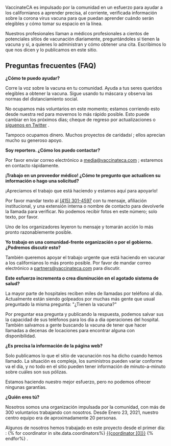 VaccinateCA es impulsado por la comunidad en un esfuerzo para ayudar a los californianos a aprender precisa, al corriente, verificada información sobre la corona virus vacuna para que puedan aprender cuándo serán elegibles y cómo tomar su espacio en la línea. 

Nuestros profesionales llaman a médicos profesionales a cientos de potenciales sitios de vacunación diariamente, preguntándoles si tienen la vacuna y si, a quienes lo administran y cómo obtener una cita. Escribimos lo que nos dicen y lo publicamos en este sitio.

<h2 class="text-2xl font-bold leading-tight text-gray-900 mt-8 mb-4">Preguntas frecuentes (FAQ)</h2>

<b>¿Cómo te puedo ayudar?</b>

Corre la voz sobre la vacuna en tu comunidad. Ayuda a tus seres queridos elegibles a obtener la vacuna. Sigue usando tu máscara y observa las normas del distanciamiento social. 

No ocupamos más voluntarios en este momento; estamos corriendo esto desde nuestra red para movernos lo más rápido posible. Esto puede cambiar en los próximos días; cheque de regreso por actualizaciones o <a href="https://twitter.com/{{ site.twitter_username }}">siguenos en Twitter</a> .

Tampoco ocupamos dinero. Muchos proyectos de caridad<i>si</i> ; ellos aprecian mucho su generoso apoyo.

<b>Soy reportero. ¿Cómo los puedo contactar?</b>

Por favor enviar correo electrónico a <a href="mailto:media@vaccinateca.com">media@vaccinateca.com</a> ; estaremos en contacto rápidamente.

<b>¡Trabajo en un proveedor médico! ¿Cómo te pregunto que actualicen su información o hago una solicitud?</b>

¡Apreciamos el trabajo que está haciendo y estamos aquí para apoyarlo!

Por favor mandar texto al <a href="tel:+14153014597">(415) 301-4597</a> con tu mensaje, afiliación institucional, y una extensión interna o nombre de contacto para devolverle la llamada para verificar. No podemos recibir fotos en este número; solo texto, por favor.

Uno de los organizadores leyeron tu mensaje y tomarán acción lo más pronto razonablemente posible.

<b>Yo trabajo en una comunidad-frente organización o por el gobierno. ¿Podremos discutir esto? </b>

También queremos apoyar el trabajo urgente que está haciendo en vacunar a los californianos lo más pronto posible. Por favor de mandar correo electrónico a <a href="mailto:partners@vaccinateca.com">partners@vaccinateca.com</a> para discutir.

<b>Este esfuerzo incrementa o crea disminución en el agotado sistema de salud?</b>

 

La mayor parte de hospitales reciben miles de llamadas por teléfono al día. Actualmente están siendo golpeados por muchas más gente que usual preguntado la misma pregunta: &quot;¿Tienen la vacuna?&quot;

Por preguntar esa pregunta y publicando la respuesta, podemos salvar sus la capacidad de sus teléfonos para los dia a dia operaciones del hospital. También salvamos a gente buscando la vacuna de tener que hacer llamadas a decenas de locaciones para encontrar alguna con disponibilidad.

<b>¿Es precisa la información de la página web?</b>

Solo publicamos lo que el sitio de vacunación nos ha dicho cuando hemos llamado. La situación es compleja, los suministros pueden variar conforme va el día, y no todo en el sitio pueden tener información de minuto-a-minuto sobre cuáles son sus pólizas.

Estamos haciendo nuestro mejor esfuerzo, pero no podemos ofrecer ningunas garantías. 

<b>¿Quién eres tú?</b>

Nosotros somos una organización impulsada por la comunidad, con más de 300 voluntarios trabajando con nosotros. Desde Enero 23, 2021, nuestro centro equipo era de aproximadamente 20 personas. 

Algunos de nosotros hemos trabajado en este proyecto desde el primer día: : <span id="people-list">{% for coordinator in site.data.coordinators%} <a href="{{ coordinator[1] }}">{{coordinator [0]}}</a> {% endfor%}</span> .


<script>
// From https://stackoverflow.com/a/12646864
function shuffleArray(array) {
  for (let i = array.length - 1; i > 0; i--) {
    const j = Math.floor(Math.random() * (i + 1));
    [array[i], array[j]] = [array[j], array[i]];
  }
}

const peopleElements = [...document.querySelectorAll('#people-list a')];
const peopleListElement = document.querySelector("#people-list");

shuffleArray(peopleElements);
peopleListElement.innerHTML = "";
for (let i = 0; i < peopleElements.length; ++i) {
  const personElement = peopleElements[i];

  peopleListElement.insertBefore(personElement, null);
  if (i !== peopleElements.length - 1) {
    const separatorNode = document.createTextNode(", ");
    peopleListElement.insertBefore(separatorNode, null);
  }
}
</script>
